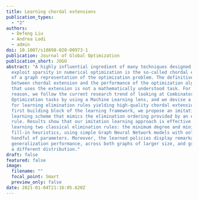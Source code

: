 ```yaml
---
title: Learning chordal extensions
publication_types:
  - "2"
authors:
  - Defeng Liu
  - Andrea Lodi
  - admin
doi: 10.1007/s10898-020-00973-1
publication: Journal of Global Optimization
publication_short: JOGO
abstract: "A highly influential ingredient of many techniques designed to
  exploit sparsity in numerical optimization is the so-called chordal extension
  of a graph representation of the optimization problem. The definitive relation
  between chordal extension and the performance of the optimization algorithm
  that uses the extension is not a mathematically understood task. For this
  reason, we follow the current research trend of looking at Combinatorial
  Optimization tasks by using a Machine Learning lens, and we devise a framework
  for learning elimination rules yielding high-quality chordal extensions. As a
  first building block of the learning framework, we propose an imitation
  learning scheme that mimics the elimination ordering provided by an expert
  rule. Results show that our imitation learning approach is effective in
  learning two classical elimination rules: the minimum degree and minimum
  fill-in heuristics, using simple Graph Neural Network models with only a
  handful of parameters. Moreover, the learned policies display remarkable
  generalization performance, across both graphs of larger size, and graphs from
  a different distribution."
draft: false
featured: false
image:
  filename: ""
  focal_point: Smart
  preview_only: false
date: 2021-01-04T21:16:05.620Z
---
```

